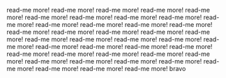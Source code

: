 read-me more!
read-me more!
read-me more!
read-me more!
read-me more!
read-me more!
read-me more!
read-me more!
read-me more!
read-me more!
read-me more!
read-me more!
read-me more!
read-me more!
read-me more!
read-me more!
read-me more!
read-me more!
read-me more!
read-me more!
read-me more!
read-me more!
read-me more!
read-me more!
read-me more!
read-me more!
read-me more!
read-me more!
read-me more!
read-me more!
read-me more!
read-me more!
read-me more!
read-me more!
read-me more!
read-me more!
read-me more!
read-me more!
read-me more!
read-me more!
read-me more!
bravo
